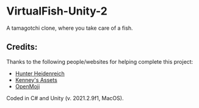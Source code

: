 # VirtualFish-Unity-2
A tamagotchi clone, where you take care of a fish.

## Credits:

Thanks to the following people/websites for helping complete this project:

* [Hunter Heidenreich](https://www.youtube.com/playlist?list=PLbCx65TBvT-QgTitVMCWGH1HQW_YfdMDK)
* [Kenney's Assets](https://www.kenney.nl)
* [OpenMoji](https://openmoji.org)


Coded in C# and Unity (v. 2021.2.9f1, MacOS).
